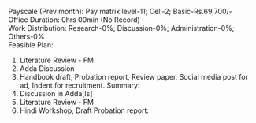 Payscale (Prev month): Pay matrix level-11; Cell-2; Basic-Rs.69,700/-\
Office Duration: 0hrs 00min (No Record)\
Work Distribution: Research-0%; Discussion-0%; Administration-0%; Others-0%\
Feasible Plan:
1. Literature Review - FM
2. Adda Discussion
3. Handbook draft, Probation report, Review paper, Social media post for ad, Indent for recruitment. 
Summary:
1. Discussion in Adda[ls] 
2. Literature Review - FM
3. Hindi Workshop, Draft Probation report. 

